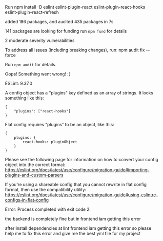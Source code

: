 Run npm install -D eslint eslint-plugin-react eslint-plugin-react-hooks eslint-plugin-react-refresh

added 186 packages, and audited 435 packages in 7s

141 packages are looking for funding
  run `npm fund` for details

2 moderate severity vulnerabilities

To address all issues (including breaking changes), run:
  npm audit fix --force

Run `npm audit` for details.

Oops! Something went wrong! :(

ESLint: 9.37.0


A config object has a "plugins" key defined as an array of strings. It looks something like this:

    {
        "plugins": ["react-hooks"]
    }

Flat config requires "plugins" to be an object, like this:

    {
        plugins: {
            react-hooks: pluginObject
        }
    }

Please see the following page for information on how to convert your config object into the correct format:
https://eslint.org/docs/latest/use/configure/migration-guide#importing-plugins-and-custom-parsers

If you're using a shareable config that you cannot rewrite in flat config format, then use the compatibility utility:
https://eslint.org/docs/latest/use/configure/migration-guide#using-eslintrc-configs-in-flat-config

Error: Process completed with exit code 2.

the backend is completely fine but in frontend iam getting this error

after install dependencies at lint frontend iam getting this error so please help me to fix this error and give me the best yml file for my project